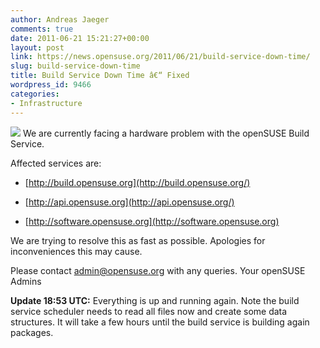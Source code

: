 ```yaml
---
author: Andreas Jaeger
comments: true
date: 2011-06-21 15:21:27+00:00
layout: post
link: https://news.opensuse.org/2011/06/21/build-service-down-time/
slug: build-service-down-time
title: Build Service Down Time â€“ Fixed
wordpress_id: 9466
categories:
- Infrastructure
---
```


![](http://en.opensuse.org/images/4/43/Failgeeko.png)
We are currently facing a hardware problem with the openSUSE Build Service.

Affected services are:



	
  * [http://build.opensuse.org](http://build.opensuse.org/)

	
  * [http://api.opensuse.org](http://api.opensuse.org/)

	
  * [http://software.opensuse.org](http://software.opensuse.org)


We are trying to resolve this as fast as possible. Apologies for inconveniences this may cause.

Please contact admin@opensuse.org with any queries.
Your openSUSE Admins

**Update 18:53 UTC:** Everything is up and running again. Note the build service scheduler needs to read all files now and create some data structures. It will take a few hours until the build service is building again packages.
